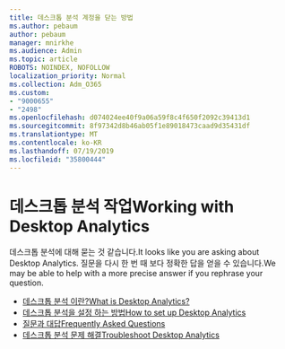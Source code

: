 ```yaml
---
title: 데스크톱 분석 계정을 닫는 방법
ms.author: pebaum
author: pebaum
manager: mnirkhe
ms.audience: Admin
ms.topic: article
ROBOTS: NOINDEX, NOFOLLOW
localization_priority: Normal
ms.collection: Adm_O365
ms.custom:
- "9000655"
- "2498"
ms.openlocfilehash: d074024ee40f9a06a59f8c4f650f2092c39413d1
ms.sourcegitcommit: 8f97342d8b46ab05f1e89018473caad9d35431df
ms.translationtype: MT
ms.contentlocale: ko-KR
ms.lasthandoff: 07/19/2019
ms.locfileid: "35800444"
---
```

# <a name="working-with-desktop-analytics"></a><span data-ttu-id="4d580-102">데스크톱 분석 작업</span><span class="sxs-lookup"><span data-stu-id="4d580-102">Working with Desktop Analytics</span></span>

<span data-ttu-id="4d580-103">데스크톱 분석에 대해 묻는 것 같습니다.</span><span class="sxs-lookup"><span data-stu-id="4d580-103">It looks like you are asking about Desktop Analytics.</span></span> <span data-ttu-id="4d580-104">질문을 다시 한 번 때 보다 정확한 답을 얻을 수 있습니다.</span><span class="sxs-lookup"><span data-stu-id="4d580-104">We may be able to help with a more precise answer if you rephrase your question.</span></span>

- [<span data-ttu-id="4d580-105">데스크톱 분석 이란?</span><span class="sxs-lookup"><span data-stu-id="4d580-105">What is Desktop Analytics?</span></span>](https://docs.microsoft.com/sccm/desktop-analytics/overview)
- [<span data-ttu-id="4d580-106">데스크톱 분석을 설정 하는 방법</span><span class="sxs-lookup"><span data-stu-id="4d580-106">How to set up Desktop Analytics</span></span>](https://docs.microsoft.com/sccm/desktop-analytics/set-up)
- [<span data-ttu-id="4d580-107">질문과 대답</span><span class="sxs-lookup"><span data-stu-id="4d580-107">Frequently Asked Questions</span></span>](https://docs.microsoft.com/sccm/desktop-analytics/faq)
- [<span data-ttu-id="4d580-108">데스크톱 분석 문제 해결</span><span class="sxs-lookup"><span data-stu-id="4d580-108">Troubleshoot Desktop Analytics</span></span>](https://docs.microsoft.com/sccm/desktop-analytics/troubleshooting)